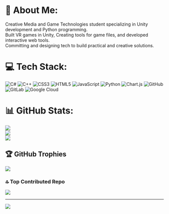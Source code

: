 # 💫 About Me:
Creative Media and Game Technologies student specializing in Unity development and Python programming. <br>Built VR games in Unity, Creating tools for game files, and developed interactive web tools. <br>Committing and designing tech to build practical and creative solutions. 


# 💻 Tech Stack:
![C#](https://img.shields.io/badge/c%23-%23239120.svg?style=for-the-badge&logo=csharp&logoColor=white) ![C++](https://img.shields.io/badge/c++-%2300599C.svg?style=for-the-badge&logo=c%2B%2B&logoColor=white) ![CSS3](https://img.shields.io/badge/css3-%231572B6.svg?style=for-the-badge&logo=css3&logoColor=white) ![HTML5](https://img.shields.io/badge/html5-%23E34F26.svg?style=for-the-badge&logo=html5&logoColor=white) ![JavaScript](https://img.shields.io/badge/javascript-%23323330.svg?style=for-the-badge&logo=javascript&logoColor=%23F7DF1E) ![Python](https://img.shields.io/badge/python-3670A0?style=for-the-badge&logo=python&logoColor=ffdd54) ![Chart.js](https://img.shields.io/badge/chart.js-F5788D.svg?style=for-the-badge&logo=chart.js&logoColor=white) ![GitHub](https://img.shields.io/badge/github-%23121011.svg?style=for-the-badge&logo=github&logoColor=white) ![GitLab](https://img.shields.io/badge/gitlab-%23181717.svg?style=for-the-badge&logo=gitlab&logoColor=white) ![Google Cloud](https://img.shields.io/badge/GoogleCloud-%234285F4.svg?style=for-the-badge&logo=google-cloud&logoColor=white)
# 📊 GitHub Stats:
![](https://github-readme-stats.vercel.app/api?username=GtafanWRLD&theme=dark&hide_border=false&include_all_commits=false&count_private=false)<br/>
![](https://nirzak-streak-stats.vercel.app/?user=GtafanWRLD&theme=dark&hide_border=false)<br/>
![](https://github-readme-stats.vercel.app/api/top-langs/?username=GtafanWRLD&theme=dark&hide_border=false&include_all_commits=false&count_private=false&layout=compact)

## 🏆 GitHub Trophies
![](https://github-profile-trophy.vercel.app/?username=GtafanWRLD&theme=radical&no-frame=true&no-bg=false&margin-w=4)

### 🔝 Top Contributed Repo
![](https://github-contributor-stats.vercel.app/api?username=GtafanWRLD&limit=5&theme=dark&combine_all_yearly_contributions=true)

---
[![](https://visitcount.itsvg.in/api?id=GtafanWRLD&icon=0&color=0)](https://visitcount.itsvg.in)

<!-- Proudly created with GPRM ( https://gprm.itsvg.in ) -->
